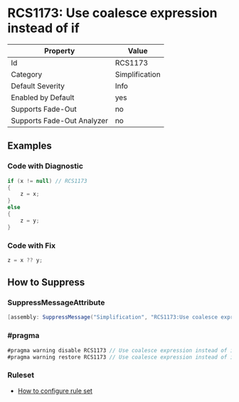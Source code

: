 # RCS1173: Use coalesce expression instead of if

Property | Value
--- | ---
Id|RCS1173
Category|Simplification
Default Severity|Info
Enabled by Default|yes
Supports Fade\-Out|no
Supports Fade\-Out Analyzer|no

## Examples

### Code with Diagnostic

```csharp
if (x != null) // RCS1173
{
    z = x;
}
else
{
    z = y;
}
```

### Code with Fix

```csharp
z = x ?? y;
```

## How to Suppress

### SuppressMessageAttribute

```csharp
[assembly: SuppressMessage("Simplification", "RCS1173:Use coalesce expression instead of if.", Justification = "<Pending>")]
```

### \#pragma

```csharp
#pragma warning disable RCS1173 // Use coalesce expression instead of if.
#pragma warning restore RCS1173 // Use coalesce expression instead of if.
```

### Ruleset

* [How to configure rule set](../HowToConfigureAnalyzers.md)
